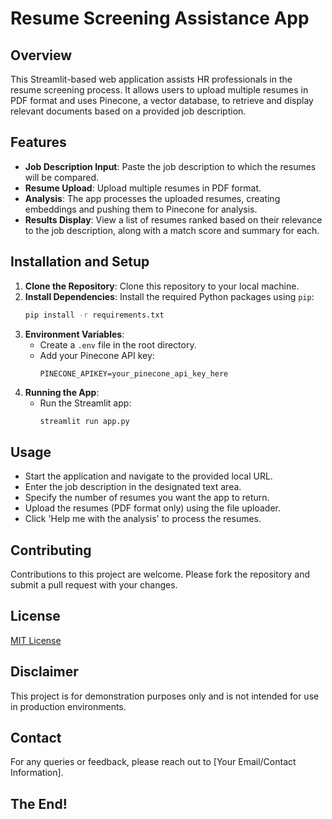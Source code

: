
# Resume Screening Assistance App

## Overview
This Streamlit-based web application assists HR professionals in the resume screening process. It allows users to upload multiple resumes in PDF format and uses Pinecone, a vector database, to retrieve and display relevant documents based on a provided job description.

## Features
- **Job Description Input**: Paste the job description to which the resumes will be compared.
- **Resume Upload**: Upload multiple resumes in PDF format.
- **Analysis**: The app processes the uploaded resumes, creating embeddings and pushing them to Pinecone for analysis.
- **Results Display**: View a list of resumes ranked based on their relevance to the job description, along with a match score and summary for each.

## Installation and Setup
1. **Clone the Repository**: Clone this repository to your local machine.
2. **Install Dependencies**: Install the required Python packages using `pip`:
    ```bash
    pip install -r requirements.txt
    ```
3. **Environment Variables**: 
    - Create a `.env` file in the root directory.
    - Add your Pinecone API key:
      ```
      PINECONE_APIKEY=your_pinecone_api_key_here
      ```
4. **Running the App**:
    - Run the Streamlit app:
      ```bash
      streamlit run app.py
      ```

## Usage
- Start the application and navigate to the provided local URL.
- Enter the job description in the designated text area.
- Specify the number of resumes you want the app to return.
- Upload the resumes (PDF format only) using the file uploader.
- Click 'Help me with the analysis' to process the resumes.

## Contributing
Contributions to this project are welcome. Please fork the repository and submit a pull request with your changes.

## License
[MIT License](LICENSE)

## Disclaimer
This project is for demonstration purposes only and is not intended for use in production environments.

## Contact
For any queries or feedback, please reach out to [Your Email/Contact Information].

## The End!